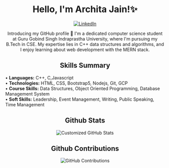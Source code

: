 <h1 align="center">
  <strong>Hello, I'm Archita Jain!✨</strong>
</h1>

<p align="center">
<a href="https://www.linkedin.com/in/archita-jain-b33486229/" target="_blank">
  <img src="https://img.shields.io/badge/LinkedIn-%230077B5?style=for-the-badge&logo=linkedin&logoColor=white" alt="LinkedIn">
</a>
<!--  <a href="https://www.codechef.com/users/archita_0411" target="_blank">
  <img src="https://s3.amazonaws.com/codechef_shared/misc/fb-image-icon.png" alt="CodeChef" height="20">
</a>
<a href="https://medium.com/@architajain2003" target="_blank">
  <img src="https://cdn4.iconfinder.com/data/icons/social-media-2146/512/15_social-512.png" alt="Medium" height="20">
</a>
<a href="https://leetcode.com/architajain2003/" target="_blank">
  <img src="https://upload.wikimedia.org/wikipedia/commons/1/19/LeetCode_logo_black.png" alt="LeetCode" height="20">
</a>
<a href="https://auth.geeksforgeeks.org/user/architajcj4x" target="_blank">
  <img src="https://pbs.twimg.com/profile_images/732009607/GfGProfileLogo_400x400.png" alt="GeeksforGeeks" height="15">
</a>&nbsp;
<kbd style="background-color: #4CAF50; color: white; padding: 2px 6px; border-radius: 4px;">GeeksforGeeks</kbd>
 -->

</p>


<p align="center">Introducing my GitHub profile 🚀 I'm a dedicated computer science student at Guru Gobind Singh Indraprastha University, where I'm pursuing my B.Tech in CSE. My expertise lies in C++ data structures and algorithms, and I enjoy learning about web development with the MERN stack.</p>

<h2 align="center">
  <strong>Skills Summary</strong>
</h2>

<p>
• <strong>Languages:</strong> C++, C,Javascript <br>
• <strong>Technologies:</strong> HTML, CSS, Bootstrap5, Nodejs, Git, GCP <br>
• <strong>Course Skills:</strong> Data Structures, Object Oriented Programming, Database Management System <br>
• <strong>Soft Skills:</strong> Leadership, Event Management, Writing, Public Speaking, Time Management <br>
</p>

<h2 align="center">
  <strong>Github Stats</strong>
</h2>
<p align="center">
  <img src="https://github-readme-stats.vercel.app/api?username=architajain2003&show_icons=true&theme=radical&custom_title=Customized%20GitHub%20Stats" alt="Customized GitHub Stats">
</p>

<h2 align="center">
  <strong>Github Contributions</strong>
</h2>
<p align="center">
  <img src="https://github-readme-streak-stats.herokuapp.com/?user=architajain2003&theme=radical" alt="GitHub Contributions">
</p>






<!-- ![Your Contributions](https://github.com/architajain2003)
![Your GitHub Activity](https://activity-graph.herokuapp.com/graph?username=architajain2003)

--!>

<!--
**architajain2003/architajain2003** is a ✨ _special_ ✨ repository because its `README.md` (this file) appears on your GitHub profile.

Here are some ideas to get you started:

- 🔭 I’m currently working on ...
- 🌱 I’m currently learning ...
- 👯 I’m looking to collaborate on ...
- 🤔 I’m looking for help with ...
- 💬 Ask me about ...
- 📫 How to reach me: ...
- 😄 Pronouns: ...
- ⚡ Fun fact: ...
-->
